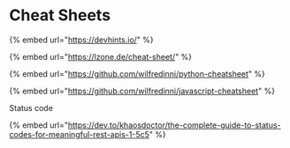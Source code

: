 # Cheat Sheets

{% embed url="https://devhints.io/" %}

{% embed url="https://lzone.de/cheat-sheet/" %}

{% embed url="https://github.com/wilfredinni/python-cheatsheet" %}

{% embed url="https://github.com/wilfredinni/javascript-cheatsheet" %}

Status code

{% embed url="https://dev.to/khaosdoctor/the-complete-guide-to-status-codes-for-meaningful-rest-apis-1-5c5" %}



